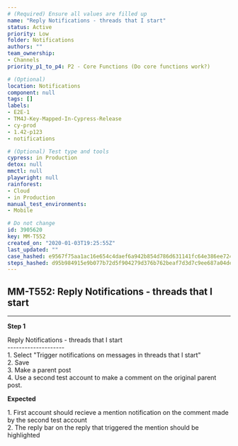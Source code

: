 ```yaml
---
# (Required) Ensure all values are filled up
name: "Reply Notifications - threads that I start"
status: Active
priority: Low
folder: Notifications
authors: ""
team_ownership: 
- Channels
priority_p1_to_p4: P2 - Core Functions (Do core functions work?)

# (Optional)
location: Notifications
component: null
tags: []
labels: 
- E2E-1
- TM4J-Key-Mapped-In-Cypress-Release
- cy-prod
- 1.42-p123
- notifications

# (Optional) Test type and tools
cypress: in Production
detox: null
mmctl: null
playwright: null
rainforest: 
- Cloud
- in Production
manual_test_environments: 
- Mobile

# Do not change
id: 3905620
key: MM-T552
created_on: "2020-01-03T19:25:55Z"
last_updated: ""
case_hashed: e9567f75aa1ac16e654c4daef6a942b854d786d631141fc64e386ee724870b13f9a86f98f1df32b2ea47e24d7cda5638
steps_hashed: d95b984915e9b077b72d5f904279d376b762beaf7d3d7c9ee687a04de9469036d5f945dc755c2fc8d2573e20d9736bea
---
```


<!-- (Auto-generated) Based on frontmatter's "key" and "name" -->

## MM-T552: Reply Notifications - threads that I start

---

**Step 1**

Reply Notifications - threads that I start\
\--------------------\
1\. Select "Trigger notifications on messages in threads that I start"\
2\. Save\
3\. Make a parent post\
4\. Use a second test account to make a comment on the original parent post.

**Expected**

1\. First account should recieve a mention notification on the comment made by the second test account\
2\. The reply bar on the reply that triggered the mention should be highlighted
